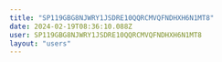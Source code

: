 ```yaml
---
title: "SP119GBG8NJWRY1JSDRE10QQRCMVQFNDHXH6N1MT8"
date: 2024-02-19T08:36:10.088Z
user: SP119GBG8NJWRY1JSDRE10QQRCMVQFNDHXH6N1MT8
layout: "users"
---
```

    